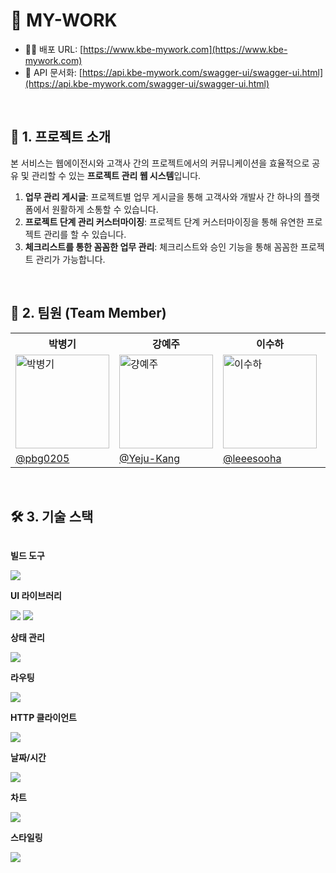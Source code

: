 # 📅 MY-WORK

* 🧑‍💻 배포 URL: [https://www.kbe-mywork.com](https://www.kbe-mywork.com)
* 📄 API 문서화: [https://api.kbe-mywork.com/swagger-ui/swagger-ui.html](https://api.kbe-mywork.com/swagger-ui/swagger-ui.html)

<br />

## 📝 1. 프로젝트 소개

본 서비스는 웹에이전시와 고객사 간의 프로젝트에서의 커뮤니케이션을 효율적으로 공유 및 관리할 수 있는 **프로젝트 관리 웹 시스템**입니다.

1. **업무 관리 게시글**: 프로젝트별 업무 게시글을 통해 고객사와 개발사 간 하나의 플랫폼에서 원활하게 소통할 수 있습니다.
2. **프로젝트 단계 관리 커스터마이징**: 프로젝트 단계 커스터마이징을 통해 유연한 프로젝트 관리를 할 수 있습니다.
3. **체크리스트를 통한 꼼꼼한 업무 관리**: 체크리스트와 승인 기능을 통해 꼼꼼한 프로젝트 관리가 가능합니다.

<br />

## 👥 2. 팀원 (Team Member)

<table>
  <tr>
    <th>박병기</th>
    <th>강예주</th>
    <th>이수하</th>
    <th>함성준</th>
  </tr>
  <tr>
    <td><img src="https://avatars.githubusercontent.com/u/48561660?v=4" width="150" height="150" alt="박병기"></td>
    <td><img src="https://avatars.githubusercontent.com/u/98391406?v=4" width="150" height="150" alt="걍예주"></td>
    <td><img src="https://avatars.githubusercontent.com/u/106977054?v=4" width="150" height="150" alt="이수하"></td>
    <td><img src="https://avatars.githubusercontent.com/u/206319376?v=4" width="150" height="150" alt="함성준"></td> 
  </tr>
  <tr>
    <td><a href="https://github.com/pbg0205/">@pbg0205</a></td>
    <td><a href="https://github.com/Yeju-Kang">@Yeju-Kang</a></td>
    <td><a href="https://github.com/leeesooha">@leeesooha</a></td>
    <td><a href="https://github.com/HMHMHMJUN">@HMHMHMJUN</a></td>
  </tr>
</table>

<br>

## 🛠️ 3. 기술 스택

<div style="display:flex; flex-direction:column; align-items:flex-start;">
<div> <p><strong>빌드 도구</strong></p> <img src="https://img.shields.io/badge/Vite-646CFF?style=for-the-badge&logo=Vite&logoColor=white"/> <p><strong>UI 라이브러리</strong></p> <img src="https://img.shields.io/badge/React-61DAFB?style=for-the-badge&logo=React&logoColor=black"/> <img src="https://img.shields.io/badge/Material_UI-007FFF?style=for-the-badge&logo=Material-UI&logoColor=white"/> <p><strong>상태 관리</strong></p> <img src="https://img.shields.io/badge/Redux_Toolkit-764ABC?style=for-the-badge&logo=Redux&logoColor=white"/> <p><strong>라우팅</strong></p> <img src="https://img.shields.io/badge/React_Router-CA4245?style=for-the-badge&logo=react-router&logoColor=white"/> <p><strong>HTTP 클라이언트</strong></p> <img src="https://img.shields.io/badge/axios-5A29E4?style=for-the-badge&logo=axios&logoColor=white"/> <p><strong>날짜/시간</strong></p> <img src="https://img.shields.io/badge/Day.js-2C3381?style=for-the-badge&logo=dayjs&logoColor=white"/> <p><strong>차트</strong></p> <img src="https://img.shields.io/badge/Recharts-FF6384?style=for-the-badge&logo=Recharts&logoColor=white"/> <p><strong>스타일링</strong></p> <img src="https://img.shields.io/badge/Sass-CD6799?style=for-the-badge&logo=Sass&logoColor=white"/> </div>
    </div>
</div>

<br>
